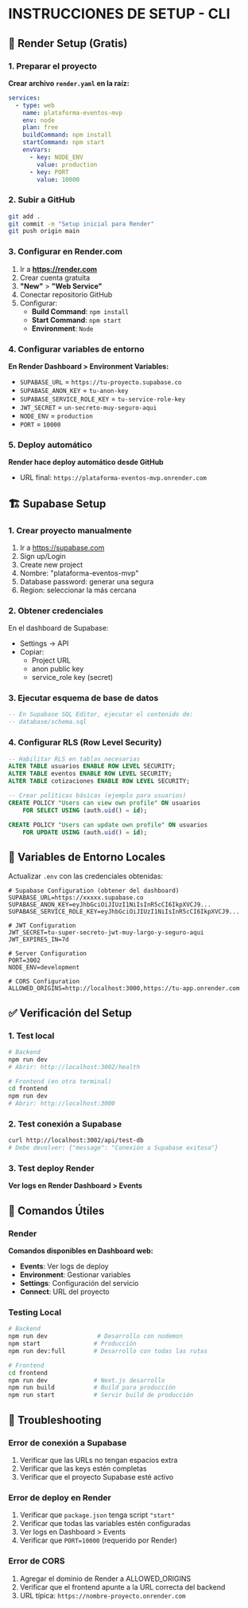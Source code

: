 # INSTRUCCIONES DE SETUP - CLI

## 🎨 Render Setup (Gratis)

### 1. Preparar el proyecto
**Crear archivo `render.yaml` en la raíz:**
```yaml
services:
  - type: web
    name: plataforma-eventos-mvp
    env: node
    plan: free
    buildCommand: npm install
    startCommand: npm start
    envVars:
      - key: NODE_ENV
        value: production
      - key: PORT
        value: 10000
```

### 2. Subir a GitHub
```bash
git add .
git commit -m "Setup inicial para Render"
git push origin main
```

### 3. Configurar en Render.com
1. Ir a **https://render.com**
2. Crear cuenta gratuita
3. **"New"** > **"Web Service"**
4. Conectar repositorio GitHub
5. Configurar:
   - **Build Command**: `npm install`
   - **Start Command**: `npm start`
   - **Environment**: `Node`

### 4. Configurar variables de entorno
**En Render Dashboard > Environment Variables:**
- `SUPABASE_URL` = `https://tu-proyecto.supabase.co`
- `SUPABASE_ANON_KEY` = `tu-anon-key`
- `SUPABASE_SERVICE_ROLE_KEY` = `tu-service-role-key`
- `JWT_SECRET` = `un-secreto-muy-seguro-aqui`
- `NODE_ENV` = `production`
- `PORT` = `10000`

### 5. Deploy automático
**Render hace deploy automático desde GitHub**
- URL final: `https://plataforma-eventos-mvp.onrender.com`

## 🏗️ Supabase Setup

### 1. Crear proyecto manualmente
1. Ir a https://supabase.com
2. Sign up/Login
3. Create new project
4. Nombre: "plataforma-eventos-mvp"
5. Database password: generar una segura
6. Region: seleccionar la más cercana

### 2. Obtener credenciales
En el dashboard de Supabase:
- Settings → API
- Copiar:
  - Project URL
  - anon public key
  - service_role key (secret)

### 3. Ejecutar esquema de base de datos
```sql
-- En Supabase SQL Editor, ejecutar el contenido de:
-- database/schema.sql
```

### 4. Configurar RLS (Row Level Security)
```sql
-- Habilitar RLS en tablas necesarias
ALTER TABLE usuarios ENABLE ROW LEVEL SECURITY;
ALTER TABLE eventos ENABLE ROW LEVEL SECURITY;
ALTER TABLE cotizaciones ENABLE ROW LEVEL SECURITY;

-- Crear políticas básicas (ejemplo para usuarios)
CREATE POLICY "Users can view own profile" ON usuarios
    FOR SELECT USING (auth.uid() = id);

CREATE POLICY "Users can update own profile" ON usuarios
    FOR UPDATE USING (auth.uid() = id);
```

## 🔧 Variables de Entorno Locales

Actualizar `.env` con las credenciales obtenidas:

```env
# Supabase Configuration (obtener del dashboard)
SUPABASE_URL=https://xxxxx.supabase.co
SUPABASE_ANON_KEY=eyJhbGciOiJIUzI1NiIsInR5cCI6IkpXVCJ9...
SUPABASE_SERVICE_ROLE_KEY=eyJhbGciOiJIUzI1NiIsInR5cCI6IkpXVCJ9...

# JWT Configuration
JWT_SECRET=tu-super-secreto-jwt-muy-largo-y-seguro-aqui
JWT_EXPIRES_IN=7d

# Server Configuration
PORT=3002
NODE_ENV=development

# CORS Configuration
ALLOWED_ORIGINS=http://localhost:3000,https://tu-app.onrender.com
```

## ✅ Verificación del Setup

### 1. Test local
```bash
# Backend
npm run dev
# Abrir: http://localhost:3002/health

# Frontend (en otra terminal)
cd frontend
npm run dev
# Abrir: http://localhost:3000
```

### 2. Test conexión a Supabase
```bash
curl http://localhost:3002/api/test-db
# Debe devolver: {"message": "Conexión a Supabase exitosa"}
```

### 3. Test deploy Render
**Ver logs en Render Dashboard > Events**

## 🔄 Comandos Útiles

### Render
**Comandos disponibles en Dashboard web:**
- **Events**: Ver logs de deploy
- **Environment**: Gestionar variables
- **Settings**: Configuración del servicio
- **Connect**: URL del proyecto

### Testing Local
```bash
# Backend
npm run dev              # Desarrollo con nodemon
npm start               # Producción
npm run dev:full        # Desarrollo con todas las rutas

# Frontend
cd frontend
npm run dev             # Next.js desarrollo
npm run build           # Build para producción
npm run start           # Servir build de producción
```

## 🚨 Troubleshooting

### Error de conexión a Supabase
1. Verificar que las URLs no tengan espacios extra
2. Verificar que las keys estén completas
3. Verificar que el proyecto Supabase esté activo

### Error de deploy en Render
1. Verificar que `package.json` tenga script `"start"`
2. Verificar que todas las variables estén configuradas
3. Ver logs en Dashboard > Events
4. Verificar que `PORT=10000` (requerido por Render)

### Error de CORS
1. Agregar el dominio de Render a ALLOWED_ORIGINS
2. Verificar que el frontend apunte a la URL correcta del backend
3. URL típica: `https://nombre-proyecto.onrender.com`